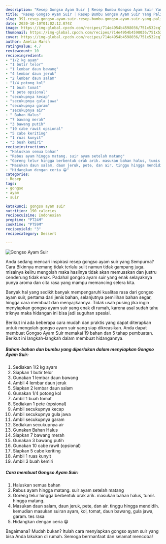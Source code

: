 ```yaml
---
description: "Resep Gongso Ayam Suir | Resep Bumbu Gongso Ayam Suir Yang Paling Enak"
title: "Resep Gongso Ayam Suir | Resep Bumbu Gongso Ayam Suir Yang Paling Enak"
slug: 391-resep-gongso-ayam-suir-resep-bumbu-gongso-ayam-suir-yang-paling-enak
date: 2020-10-10T01:02:12.074Z
image: https://img-global.cpcdn.com/recipes/714e4954b4598036/751x532cq70/gongso-ayam-suir-foto-resep-utama.jpg
thumbnail: https://img-global.cpcdn.com/recipes/714e4954b4598036/751x532cq70/gongso-ayam-suir-foto-resep-utama.jpg
cover: https://img-global.cpcdn.com/recipes/714e4954b4598036/751x532cq70/gongso-ayam-suir-foto-resep-utama.jpg
author: Amelia Marsh
ratingvalue: 4.7
reviewcount: 10
recipeingredient:
- "1/2 kg ayam"
- "1 butir telor"
- "1 lembar daun bawang"
- "4 lembar daun jeruk"
- "2 lembar daun salam"
- "1/4 potong kol"
- "1 buah tomat"
- "1 pete opsional"
- "secukupnya kecap"
- "secukupnya gula jawa"
- "secukupnya garam"
- "secukupnya air"
- " Bahan Halus"
- "7 bawang merah"
- "3 bawang putih"
- "10 cabe rawit opsional"
- "5 cabe keriting"
- "1 ruas kunyit"
- "3 buah kemiri"
recipeinstructions:
- "Haluskan semua bahan"
- "Rebus ayam hingga matang. suir ayam setelah matang"
- "Goreng telur hingga berbentuk orak arik. masukan bahan halus, tumis hingga matang."
- "Masukan daun salam, daun jeruk, pete, dan air. tinggu hingga mendidih. kemudian masukan suiran ayam, kol, tomat, daun bawang, gula jawa, garam. tes rasa"
- "Hidangkan dengan ceria 😁"
categories:
- Resep
tags:
- gongso
- ayam
- suir

katakunci: gongso ayam suir 
nutrition: 190 calories
recipecuisine: Indonesian
preptime: "PT24M"
cooktime: "PT59M"
recipeyield: "3"
recipecategory: Dessert

---
```



![Gongso Ayam Suir](https://img-global.cpcdn.com/recipes/714e4954b4598036/751x532cq70/gongso-ayam-suir-foto-resep-utama.jpg)

Anda sedang mencari inspirasi resep gongso ayam suir yang Sempurna? Cara Bikinnya memang tidak terlalu sulit namun tidak gampang juga. misalnya keliru mengolah maka hasilnya tidak akan memuaskan dan justru cenderung tidak enak. Padahal gongso ayam suir yang enak selayaknya punya aroma dan cita rasa yang mampu memancing selera kita.

Banyak hal yang sedikit banyak mempengaruhi kualitas rasa dari gongso ayam suir, pertama dari jenis bahan, selanjutnya pemilihan bahan segar, hingga cara membuat dan menyajikannya. Tidak usah pusing jika ingin menyiapkan gongso ayam suir yang enak di rumah, karena asal sudah tahu triknya maka hidangan ini bisa jadi suguhan spesial.




Berikut ini ada beberapa cara mudah dan praktis yang dapat diterapkan untuk mengolah gongso ayam suir yang siap dikreasikan. Anda dapat membuat Gongso Ayam Suir memakai 19 bahan dan 5 tahap pembuatan. Berikut ini langkah-langkah dalam membuat hidangannya.

<!--inarticleads1-->

##### Bahan-bahan dan bumbu yang diperlukan dalam menyiapkan Gongso Ayam Suir:

1. Sediakan 1/2 kg ayam
1. Siapkan 1 butir telor
1. Gunakan 1 lembar daun bawang
1. Ambil 4 lembar daun jeruk
1. Siapkan 2 lembar daun salam
1. Gunakan 1/4 potong kol
1. Ambil 1 buah tomat
1. Sediakan 1 pete (opsional)
1. Ambil secukupnya kecap
1. Ambil secukupnya gula jawa
1. Ambil secukupnya garam
1. Sediakan secukupnya air
1. Gunakan  Bahan Halus
1. Siapkan 7 bawang merah
1. Gunakan 3 bawang putih
1. Gunakan 10 cabe rawit (opsional)
1. Siapkan 5 cabe keriting
1. Ambil 1 ruas kunyit
1. Ambil 3 buah kemiri




<!--inarticleads2-->

##### Cara membuat Gongso Ayam Suir:

1. Haluskan semua bahan
1. Rebus ayam hingga matang. suir ayam setelah matang
1. Goreng telur hingga berbentuk orak arik. masukan bahan halus, tumis hingga matang.
1. Masukan daun salam, daun jeruk, pete, dan air. tinggu hingga mendidih. kemudian masukan suiran ayam, kol, tomat, daun bawang, gula jawa, garam. tes rasa
1. Hidangkan dengan ceria 😁




Bagaimana? Mudah bukan? Itulah cara menyiapkan gongso ayam suir yang bisa Anda lakukan di rumah. Semoga bermanfaat dan selamat mencoba!
